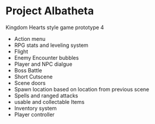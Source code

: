 # Project Albatheta

Kingdom Hearts style game prototype 4
- Action menu 
- RPG stats and leveling system
- Flight
- Enemy Encounter bubbles
- Player and NPC dialgue 
- Boss Battle
- Short Cutscene 
- Scene doors
- Spawn location based on location from previous scene 
- Spells and ranged attacks
- usable and collectable Items
- Inventory system
- Player controller 
